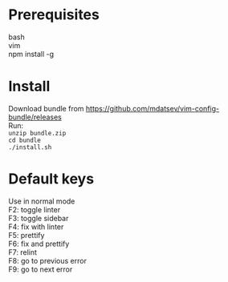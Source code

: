 # Prerequisites
bash  
vim  
npm install -g  

# Install
Download bundle from https://github.com/mdatsev/vim-config-bundle/releases  
Run:  
`unzip bundle.zip`  
`cd bundle`  
`./install.sh`  

# Default keys
Use in normal mode  
F2: toggle linter  
F3: toggle sidebar  
F4: fix with linter  
F5: prettify  
F6: fix and prettify  
F7: relint  
F8: go to previous error  
F9: go to next error  
